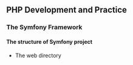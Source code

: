 ## PHP Development and Practice


### The Symfony Framework

#### The structure of Symfony project

- The web directory 

